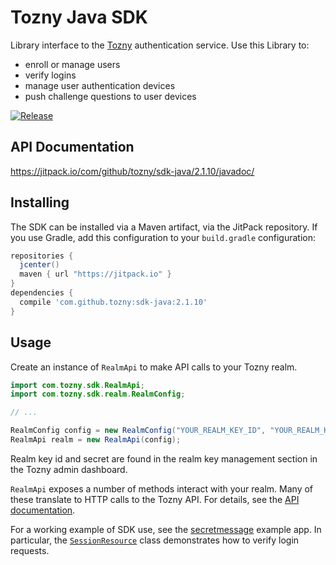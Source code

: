 # Tozny Java SDK

Library interface to the [Tozny][] authentication service. Use this Library to:

- enroll or manage users
- verify logins
- manage user authentication devices
- push challenge questions to user devices

[Tozny]: https://tozny.com/

[![Release](https://jitpack.io/v/tozny/sdk-java.svg)](https://jitpack.io/#tozny/sdk-java)

## API Documentation

https://jitpack.io/com/github/tozny/sdk-java/2.1.10/javadoc/

## Installing

The SDK can be installed via a Maven artifact, via the JitPack repository.
If you use Gradle, add this configuration to your `build.gradle` configuration:

```groovy
repositories {
  jcenter()
  maven { url "https://jitpack.io" }
}
dependencies {
  compile 'com.github.tozny:sdk-java:2.1.10'
}
```

## Usage

Create an instance of `RealmApi` to make API calls to your Tozny realm.

```java
import com.tozny.sdk.RealmApi;
import com.tozny.sdk.realm.RealmConfig;

// ...

RealmConfig config = new RealmConfig("YOUR_REALM_KEY_ID", "YOUR_REALM_KEY_SECRET");
RealmApi realm = new RealmApi(config);
```

Realm key id and secret are found in the realm key management section in the Tozny admin dashboard.

`RealmApi` exposes a number of methods interact with your realm. Many of these
translate to HTTP calls to the Tozny API. For details, see the [API documentation][].

[API documentation]: https://jitpack.io/com/github/tozny/sdk-java/2.1.7/javadoc/

For a working example of SDK use, see the [secretmessage][] example app. In
particular, the [`SessionResource`][SessionResource] class demonstrates how to
verify login requests.

[secretmessage]: examples/secretmessage
[SessionResource]: examples/secretmessage/src/main/java/com/tozny/sdk/example/secretmessage/SessionResource.java
